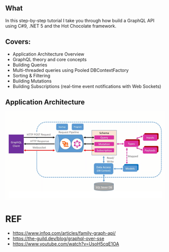 ## What 

In this step-by-step tutorial I take you through how build a GraphQL API using C#9, .NET 5 and the Hot Chocolate framework.

## Covers:

- Application Architecture Overview
- GraphQL theory and core concepts
- Building Queries
- Multi-threaded queries using Pooled DBContextFactory
- Sorting & Filtering
- Building Mutations
- Building Subscriptions (real-time event notifications with Web Sockets)

## Application Architecture

![Application Architecture](application-architecture.png)

# REF

- https://www.infoq.com/articles/family-graph-api/
- https://the-guild.dev/blog/graphql-over-sse
- https://www.youtube.com/watch?v=UsoH5cqE1OA